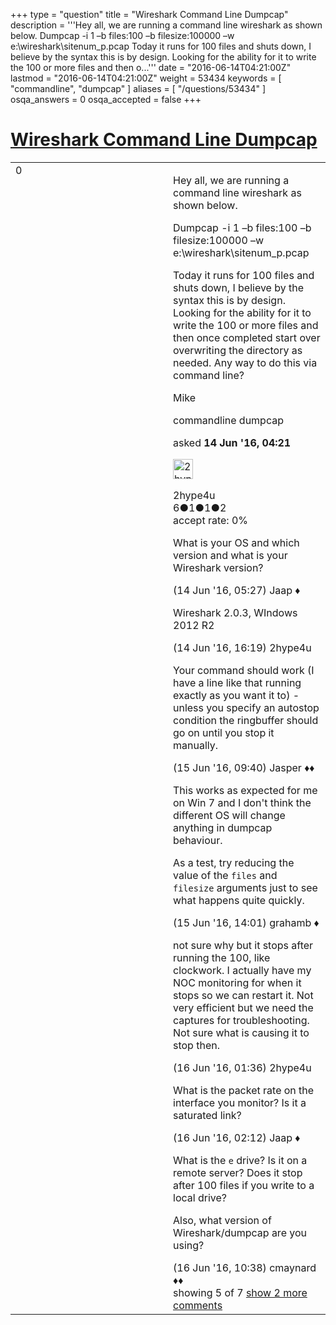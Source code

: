+++
type = "question"
title = "Wireshark Command Line Dumpcap"
description = '''Hey all, we are running a command line wireshark as shown below. Dumpcap -i 1 –b files:100 –b filesize:100000 –w e:&#92;wireshark&#92;sitenum_p.pcap Today it runs for 100 files and shuts down, I believe by the syntax this is by design. Looking for the ability for it to write the 100 or more files and then o...'''
date = "2016-06-14T04:21:00Z"
lastmod = "2016-06-14T04:21:00Z"
weight = 53434
keywords = [ "commandline", "dumpcap" ]
aliases = [ "/questions/53434" ]
osqa_answers = 0
osqa_accepted = false
+++

<div class="headNormal">

# [Wireshark Command Line Dumpcap](/questions/53434/wireshark-command-line-dumpcap)

</div>

<div id="main-body">

<div id="askform">

<table id="question-table" style="width:100%;"><colgroup><col style="width: 50%" /><col style="width: 50%" /></colgroup><tbody><tr class="odd"><td style="width: 30px; vertical-align: top"><div class="vote-buttons"><div id="post-53434-score" class="post-score" title="current number of votes">0</div><div id="favorite-count" class="favorite-count"></div></div></td><td><div id="item-right"><div class="question-body"><p>Hey all, we are running a command line wireshark as shown below.</p><p>Dumpcap -i 1 –b files:100 –b filesize:100000 –w e:\wireshark\sitenum_p.pcap</p><p>Today it runs for 100 files and shuts down, I believe by the syntax this is by design. Looking for the ability for it to write the 100 or more files and then once completed start over overwriting the directory as needed. Any way to do this via command line?</p><p>Mike</p></div><div id="question-tags" class="tags-container tags">commandline dumpcap</div><div id="question-controls" class="post-controls"></div><div class="post-update-info-container"><div class="post-update-info post-update-info-user"><p>asked <strong>14 Jun '16, 04:21</strong></p><img src="https://secure.gravatar.com/avatar/7fb57087e2d64846ea7547b6505c122c?s=32&amp;d=identicon&amp;r=g" class="gravatar" width="32" height="32" alt="2hype4u&#39;s gravatar image" /><p>2hype4u<br />
<span class="score" title="6 reputation points">6</span><span title="1 badges"><span class="badge1">●</span><span class="badgecount">1</span></span><span title="1 badges"><span class="silver">●</span><span class="badgecount">1</span></span><span title="2 badges"><span class="bronze">●</span><span class="badgecount">2</span></span><br />
<span class="accept_rate" title="Rate of the user&#39;s accepted answers">accept rate:</span> <span title="2hype4u has no accepted answers">0%</span></p></div></div><div id="comments-container-53434" class="comments-container"><span id="53435"></span><div id="comment-53435" class="comment"><div id="post-53435-score" class="comment-score"></div><div class="comment-text"><p>What is your OS and which version and what is your Wireshark version?</p></div><div id="comment-53435-info" class="comment-info"><span class="comment-age">(14 Jun '16, 05:27)</span> Jaap ♦</div></div><span id="53446"></span><div id="comment-53446" class="comment"><div id="post-53446-score" class="comment-score"></div><div class="comment-text"><p>Wireshark 2.0.3, WIndows 2012 R2</p></div><div id="comment-53446-info" class="comment-info"><span class="comment-age">(14 Jun '16, 16:19)</span> 2hype4u</div></div><span id="53469"></span><div id="comment-53469" class="comment"><div id="post-53469-score" class="comment-score"></div><div class="comment-text"><p>Your command should work (I have a line like that running exactly as you want it to) - unless you specify an autostop condition the ringbuffer should go on until you stop it manually.</p></div><div id="comment-53469-info" class="comment-info"><span class="comment-age">(15 Jun '16, 09:40)</span> Jasper ♦♦</div></div><span id="53479"></span><div id="comment-53479" class="comment"><div id="post-53479-score" class="comment-score"></div><div class="comment-text"><p>This works as expected for me on Win 7 and I don't think the different OS will change anything in dumpcap behaviour.</p><p>As a test, try reducing the value of the <code>files</code> and <code>filesize</code> arguments just to see what happens quite quickly.</p></div><div id="comment-53479-info" class="comment-info"><span class="comment-age">(15 Jun '16, 14:01)</span> grahamb ♦</div></div><span id="53487"></span><div id="comment-53487" class="comment"><div id="post-53487-score" class="comment-score"></div><div class="comment-text"><p>not sure why but it stops after running the 100, like clockwork. I actually have my NOC monitoring for when it stops so we can restart it. Not very efficient but we need the captures for troubleshooting. Not sure what is causing it to stop then.</p></div><div id="comment-53487-info" class="comment-info"><span class="comment-age">(16 Jun '16, 01:36)</span> 2hype4u</div></div><span id="53490"></span><div id="comment-53490" class="comment not_top_scorer"><div id="post-53490-score" class="comment-score"></div><div class="comment-text"><p>What is the packet rate on the interface you monitor? Is it a saturated link?</p></div><div id="comment-53490-info" class="comment-info"><span class="comment-age">(16 Jun '16, 02:12)</span> Jaap ♦</div></div><span id="53500"></span><div id="comment-53500" class="comment not_top_scorer"><div id="post-53500-score" class="comment-score"></div><div class="comment-text"><p>What is the <code>e</code> drive? Is it on a remote server? Does it stop after 100 files if you write to a local drive?</p><p>Also, what version of Wireshark/dumpcap are you using?</p></div><div id="comment-53500-info" class="comment-info"><span class="comment-age">(16 Jun '16, 10:38)</span> cmaynard ♦♦</div></div></div><div id="comment-tools-53434" class="comment-tools"><span class="comments-showing"> showing 5 of 7 </span> <a href="#" class="show-all-comments-link">show 2 more comments</a></div><div class="clear"></div><div id="comment-53434-form-container" class="comment-form-container"></div><div class="clear"></div></div></td></tr></tbody></table>

</div>

</div>

